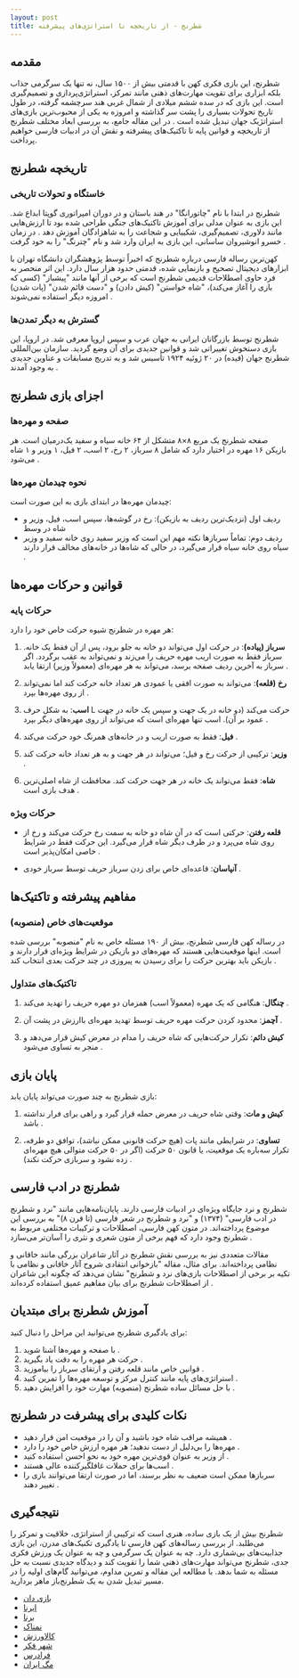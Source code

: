 ```yaml
---
layout: post
title: شطرنج - از تاریخچه تا استراتژی‌های پیشرفته
---
```


## مقدمه

شطرنج، این بازی فکری کهن با قدمتی بیش از ۱۵۰۰ سال، نه تنها یک سرگرمی جذاب بلکه ابزاری برای تقویت مهارت‌های ذهنی مانند تمرکز، استراتژی‌پردازی و تصمیم‌گیری است. این بازی که در سده ششم میلادی از شمال غربی هند سرچشمه گرفته، در طول تاریخ تحولات بسیاری را پشت سر گذاشته و امروزه به یکی از محبوب‌ترین بازی‌های استراتژیک جهان تبدیل شده است . در این مقاله جامع، به بررسی ابعاد مختلف شطرنج از تاریخچه و قوانین پایه تا تاکتیک‌های پیشرفته و نقش آن در ادبیات فارسی خواهیم پرداخت.

## تاریخچه شطرنج

### خاستگاه و تحولات تاریخی

شطرنج در ابتدا با نام "چاتورانگا" در هند باستان و در دوران امپراتوری گوپتا ابداع شد. این بازی به عنوان مدلی برای آموزش تاکتیک‌های جنگی طراحی شده بود تا ارزش‌هایی مانند دلاوری، تصمیم‌گیری، شکیبایی و شجاعت را به شاهزادگان آموزش دهد . در زمان خسرو انوشیروان ساسانی، این بازی به ایران وارد شد و نام "چترنگ" را به خود گرفت .

کهن‌ترین رساله فارسی درباره شطرنج که اخیراً توسط پژوهشگران دانشگاه تهران با ابزارهای دیجیتال تصحیح و بازنمایی شده، قدمتی حدود هزار سال دارد. این اثر منحصر به فرد حاوی اصطلاحات قدیمی شطرنج است که برخی از آنها مانند "پیشباز" (کسی که بازی را آغاز می‌کند)، "شاه خواستن" (کیش دادن) و "دست قائم شدن" (پات شدن) امروزه دیگر استفاده نمی‌شوند .

### گسترش به دیگر تمدن‌ها

شطرنج توسط بازرگانان ایرانی به جهان عرب و سپس اروپا معرفی شد. در اروپا، این بازی دستخوش تغییراتی شد و قوانین جدیدی برای آن وضع گردید. سازمان بین‌المللی شطرنج جهان (فیده) در ۲۰ ژوئیه ۱۹۲۴ تأسیس شد و به تدریج مسابقات و عناوین جدیدی به وجود آمدند .

## اجزای بازی شطرنج

### صفحه و مهره‌ها

صفحه شطرنج یک مربع ۸×۸ متشکل از ۶۴ خانه سیاه و سفید یک‌درمیان است. هر بازیکن ۱۶ مهره در اختیار دارد که شامل ۸ سرباز، ۲ رخ، ۲ اسب، ۲ فیل، ۱ وزیر و ۱ شاه می‌شود .

### نحوه چیدمان مهره‌ها

چیدمان مهره‌ها در ابتدای بازی به این صورت است:
- ردیف اول (نزدیک‌ترین ردیف به بازیکن): رخ در گوشه‌ها، سپس اسب، فیل، وزیر و شاه در وسط
- ردیف دوم: تماماً سربازها
نکته مهم این است که وزیر سفید روی خانه سفید و وزیر سیاه روی خانه سیاه قرار می‌گیرد، در حالی که شاه‌ها در خانه‌های مخالف قرار دارند .

## قوانین و حرکات مهره‌ها

### حرکات پایه

هر مهره در شطرنج شیوه حرکت خاص خود را دارد:

1. **سرباز (پیاده)**: در حرکت اول می‌تواند دو خانه به جلو برود، پس از آن فقط یک خانه. سرباز فقط به صورت اریب مهره حریف را می‌زند و نمی‌تواند به عقب برگردد. اگر سرباز به آخرین ردیف صفحه برسد، می‌تواند به هر مهره‌ای (معمولاً وزیر) ارتقا یابد .

2. **رخ (قلعه)**: می‌تواند به صورت افقی یا عمودی هر تعداد خانه حرکت کند اما نمی‌تواند از روی مهره‌ها بپرد .

3. **اسب**: به شکل حرف L حرکت می‌کند (دو خانه در یک جهت و سپس یک خانه در جهت عمود بر آن). اسب تنها مهره‌ای است که می‌تواند از روی مهره‌های دیگر بپرد .

4. **فیل**: فقط به صورت اریب و در خانه‌های همرنگ خود حرکت می‌کند .

5. **وزیر**: ترکیبی از حرکت رخ و فیل؛ می‌تواند در هر جهت و به هر تعداد خانه حرکت کند .

6. **شاه**: فقط می‌تواند یک خانه در هر جهت حرکت کند. محافظت از شاه اصلی‌ترین هدف بازی است .

### حرکات ویژه

- **قلعه رفتن**: حرکتی است که در آن شاه دو خانه به سمت رخ حرکت می‌کند و رخ از روی شاه می‌پرد و در طرف دیگر شاه قرار می‌گیرد. این حرکت فقط در شرایط خاصی امکان‌پذیر است .
  
- **آنپاسان**: قاعده‌ای خاص برای زدن سرباز حریف توسط سرباز خودی .

## مفاهیم پیشرفته و تاکتیک‌ها

### موقعیت‌های خاص (منصوبه)

در رساله کهن فارسی شطرنج، بیش از ۱۹۰ مسئله خاص به نام "منصوبه" بررسی شده است. اینها موقعیت‌هایی هستند که مهره‌های دو بازیکن در شرایط ویژه‌ای قرار دارند و بازیکن باید بهترین حرکت را برای رسیدن به پیروزی در چند حرکت بعدی انتخاب کند .

### تاکتیک‌های متداول

1. **چنگال**: هنگامی که یک مهره (معمولاً اسب) همزمان دو مهره حریف را تهدید می‌کند .

2. **آچمز**: محدود کردن حرکت مهره حریف توسط تهدید مهره‌ای باارزش در پشت آن .

3. **کیش دائم**: تکرار حرکت‌هایی که شاه حریف را مدام در معرض کیش قرار می‌دهد و منجر به تساوی می‌شود .

## پایان بازی

بازی شطرنج به چند صورت می‌تواند پایان یابد:

1. **کیش و مات**: وقتی شاه حریف در معرض حمله قرار گیرد و راهی برای فرار نداشته باشد .

2. **تساوی**: در شرایطی مانند پات (هیچ حرکت قانونی ممکن نباشد)، توافق دو طرفه، تکرار سه‌باره یک موقعیت، یا قانون ۵۰ حرکت (اگر در ۵۰ حرکت متوالی هیچ مهره‌ای زده نشود و سربازی حرکت نکند) .

## شطرنج در ادب فارسی

شطرنج و نرد جایگاه ویژه‌ای در ادبیات فارسی دارند. پایان‌نامه‌هایی مانند "نرد و شطرنج در ادب فارسی" (۱۳۷۴) و "نرد و شطرنج در شعر فارسی (تا قرن ۸)" به بررسی این موضوع پرداخته‌اند. در متون کهن فارسی، اصطلاحات و ترکیبات مختلفی مربوط به شطرنج وجود دارد که فهم برخی از متون شعری و نثری را آسان‌تر می‌سازد .

مقالات متعددی نیز به بررسی نقش شطرنج در آثار شاعران بزرگی مانند خاقانی و نظامی پرداخته‌اند. برای مثال، مقاله "بازخوانی انتقادی شروح آثار خاقانی و نظامی با تکیه بر برخی از اصطلاحات بازی‌های نرد و شطرنج" نشان می‌دهد که چگونه این شاعران از اصطلاحات شطرنج برای بیان مفاهیم عمیق استفاده کرده‌اند .

## آموزش شطرنج برای مبتدیان

برای یادگیری شطرنج می‌توانید این مراحل را دنبال کنید:

1. با صفحه و مهره‌ها آشنا شوید .
2. حرکت هر مهره را به دقت یاد بگیرید .
3. قوانین خاص مانند قلعه رفتن و ارتقای سرباز را بیاموزید .
4. استراتژی‌های پایه مانند کنترل مرکز و توسعه مهره‌ها را تمرین کنید .
5. با حل مسائل ساده شطرنج (منصوبه) مهارت خود را افزایش دهید .

## نکات کلیدی برای پیشرفت در شطرنج

- همیشه مراقب شاه خود باشید و آن را در موقعیت امن قرار دهید .
- مهره‌ها را بی‌دلیل از دست ندهید؛ هر مهره ارزش خاص خود را دارد .
- از وزیر به عنوان قوی‌ترین مهره خود به نحو احسن استفاده کنید .
- اسب‌ها برای حملات غافلگیرکننده عالی هستند .
- سربازها ممکن است ضعیف به نظر برسند، اما در صورت ارتقا می‌توانند بازی را تغییر دهند .

## نتیجه‌گیری

شطرنج بیش از یک بازی ساده، هنری است که ترکیبی از استراتژی، خلاقیت و تمرکز را می‌طلبد. از بررسی رساله‌های کهن فارسی تا یادگیری تکنیک‌های مدرن، این بازی جذابیت‌های بی‌شماری دارد. چه به عنوان یک سرگرمی و چه به عنوان یک ورزش فکری جدی، شطرنج می‌تواند مهارت‌های ذهنی شما را تقویت کند و دیدگاه جدیدی نسبت به حل مسئله به شما بدهد. با مطالعه این مقاله و تمرین مداوم، می‌توانید گام‌های اولیه را در مسیر تبدیل شدن به یک شطرنج‌باز ماهر بردارید.

- [بازی دان](https://www.bazidan.com/%D9%85%D8%AC%D9%84%D9%87-%DA%A9%D9%88%D8%AF%DA%A9/%D9%85%D9%82%D8%A7%D9%84%D9%87/%D8%A8%D8%A7%D8%B2%DB%8C-%D8%B4%D8%B7%D8%B1%D9%86%D8%AC)
- [ایرنا](https://www.irna.ir/news/85628747/%D8%B1%D9%85%D8%B2%DA%AF%D8%B4%D8%A7%DB%8C%DB%8C-%D8%B1%D8%A7%DB%8C%D8%A7%D9%86%D9%87-%D8%A7%DB%8C-%D8%A7%D8%B2-%DA%A9%D9%87%D9%86-%D8%AA%D8%B1%DB%8C%D9%86-%D8%B1%D8%B3%D8%A7%D9%84%D9%87-%D9%81%D8%A7%D8%B1%D8%B3%DB%8C-%D8%B4%D8%B7%D8%B1%D9%86%D8%AC)
- [برنا](https://borna.news/fa/news/2150843/%D8%B1%D8%A7%D8%B2-%DA%A9%D9%87%D9%86%E2%80%8C%D8%AA%D8%B1%DB%8C%D9%86-%D8%B1%D8%B3%D8%A7%D9%84%D9%87-%D9%81%D8%A7%D8%B1%D8%B3%DB%8C-%D8%B4%D8%B7%D8%B1%D9%86%D8%AC-%D9%BE%D8%B3-%D8%A7%D8%B2-%D9%87%D8%B2%D8%A7%D8%B1-%D8%B3%D8%A7%D9%84-%D9%81%D8%A7%D8%B4-%D8%B4%D8%AF)
- [نمناک](https://namnak.com/%D8%A2%D9%85%D9%88%D8%B2%D8%B4-%D8%B4%D8%B7%D8%B1%D9%86%D8%AC.p24761)
- [کالاورزش](https://kalavarzesh.com/article/297/%D8%A2%D9%85%D9%88%D8%B2%D8%B4-%D8%B4%D8%B7%D8%B1%D9%86%D8%AC.aspx)
- [شهر فکر](https://shahrefekr.ir/chess-rules/)
- [فرادرس](https://blog.faradars.org/%D8%A2%D9%85%D9%88%D8%B2%D8%B4-%D8%B4%D8%B7%D8%B1%D9%86%D8%AC/)
- [مگ ایران](https://magirans.com/%D8%AA%D8%AD%D9%82%DB%8C%D9%82-%D8%AF%D8%B1-%D9%85%D9%88%D8%B1%D8%AF-%D8%B4%D8%B7%D8%B1%D9%86%D8%AC.htm)
